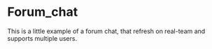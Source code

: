 # Forum_chat
This is a little example of a forum chat, that refresh on real-team and supports multiple users. 

